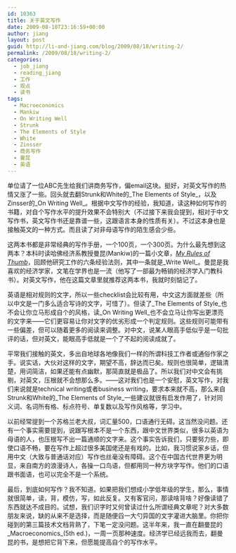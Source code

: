 ```yaml
---
id: 10363
title: 关于英文写作
date: 2009-08-18T23:16:59+00:00
author: jiang
layout: post
guid: http://li-and-jiang.com/blog/2009/08/18/writing-2/
permalink: /2009/08/18/writing-2/
categories:
  - job_jiang
  - reading_jiang
  - 工作
  - 观点
  - 读书
tags:
  - Macroeconomics
  - Mankiw
  - On Writing Well
  - Strunk
  - The Elements of Style
  - White
  - Zinsser
  - 商务写作
  - 曼昆
  - 英语
---
```

单位请了一位ABC先生给我们讲商务写作，偏email这块。挺好，对英文写作的热情又涨了一些。回头就去翻Strunk和White的_The Elements of Style_，以及Zinsser的_On Writing Well_。根据中文写作的经验，我知道，读这种如何写作的书籍，对自个写作水平的提升效果不会特别大（不过接下来我会提到，相对于中文写作书，英文写作书还是靠谱一些，这跟语言本身的性质有关）。不过这本身也是接触英文的一种方式。而且读了对非母语写作的陌生感会少些。

这两本书都是非常经典的写作手册，一个100页，一个300页。为什么最先想到这两本？本科时读哈佛经济系教授曼昆(Mankiw)的一篇小文章，<a href="http://www.economics.harvard.edu/files/faculty/40_My_Rules_of_Thumb.pdf" target="_blank"><em>My Rules of Thumb</em></a>，回顾他研究工作的六条经验法则，其中一条就是_Write Well_。曼昆是我喜欢的经济学家，文笔在学界也是一流（他写了一部最为畅销的经济学入门教科书）。对英文写作，他在这篇文章里就推荐这两本书，我就时刻惦记了。

英语是相对规则的文字，所以一些checklist会比较有用，中文这方面就差些（所以中文是一门多么适合写诗的文字，可惜了）。但读了_The Elements of Style_也不会让你立马形成自个的风格，读_On Writing Well_也不会立马让你写出更漂亮的文字来——它们更容易让你对文字的优劣形成一个判定规则。这些规则可能带有一些偏差，但可以随着更多的阅读来调整。对中文，说某人眼高手低似乎是一句批评的话，但对英文，能眼高手低就是一个了不起的阅读成就了。

平常我们接触的英文，多出自地球各地像我们一样的所谓科技工作者或通俗作家之手。说实话，大伙对这样的文字，期望不高，辞达而已矣。规则也很简单，逻辑清楚，用词简洁，如果还能有点幽默，那简直就是极品了。所以我们对中文会有挑剔，对英文，压根就不会想那么多。——这对我们也是一个安慰，英文写作，对我们来说就是technical writing或者business writing，要求本来就不高，那么来自Strunk和White的_The Elements of Style_一些建议就很有启发作用了，针对同义词、名词所有格、标点符号、单复数以及写作风格等，学习中。 

以前经常提到一个苏格兰老大叔，词汇量500，口语通行无碍。这当然没问题。还有一个事实需要提到，说跟写根本不是一个东西，跟中文世界类似，很多以英语为母语的人，也压根写不出一篇通顺的文字来。这个事实告诉我们，只要努力些，即使口语不畅，要在写作上超过很多美国佬还是有戏的。比如，我习惯说家乡话，但用中文（大致与普通话对应）写作也丝毫没有障碍。这个在中国古代世界更为明显，来自南方的浪漫诗人，各操一口鸟语，但都用同一种方块字写作。他们的口语跟书面语，也可以完全不是一个系统。

最后，到底如何写作？我不知道。如果把我们想成小学低年级的学生，那么，事情就很简单，读，背，模仿，写，如此反复。又有客官问，那读啥背啥？好像读错了东西就达不成目的。试想，我们识字时又何曾读过什么所谓经典文章呢？对大多数朋友来说，缺的从来不是选择，而是随便舀一大勺异国的文字灌进大脑里。你把你碰到的第三篇技术文档背熟了，下笔一定没问题。这半年来，我一直在翻曼昆的_Macroeconomics_(5th ed.)，一周一页那种速度。经济学已经远我而去，翻曼昆的书，是想把它背下来，但愿能提高自个的写作水平。